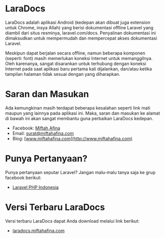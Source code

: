 # LaraDocs
LaraDocs adalah aplikasi Android (kedepan akan dibuat juga extension untuk Chrome, insya Allah) yang berisi dokumentasi offline Laravel yang diambil dari situs resminya, laravel.com/docs. Penyalinan dokumentasi ini dimaksudkan untuk mempermudah dan mempercepat akses dokumentasi Laravel.

Meskipun dapat berjalan secara offline, namun beberapa komponen (seperti: font) masih memerlukan koneksi Internet untuk memanggilnya. Oleh karenanya, sangat disarankan untuk terhubung dengan koneksi Internet pada saat aplikasi baru pertama kali dijalankan, dan/atau ketika tampilan halaman tidak sesuai dengan yang diharapkan.

# Saran dan Masukan
Ada kemungkinan masih terdapat beberapa kesalahan seperti link mati maupun yang lainnya pada aplikasi ini. Maka, saran dan masukan ke alamat di bawah ini akan sangat membantu guna perbaikan LaraDocs kedepan.
- Facebook: [Miftah Afina](http://fb.miftahafina.com)
- Email: [surat@miftahafina.com](mailto:surat@miftahafina.com)
- Blog: [www.miftahafina.com](http://www.miftahafina.com)

# Punya Pertanyaan?
Punya pertanyaan seputar Laravel? Jangan malu-malu tanya saja ke grup facebook berikut:
- [Laravel PHP Indonesia](https://www.facebook.com/groups/laravel/)

# Versi Terbaru LaraDocs
Versi terbaru LaraDocs dapat Anda download melalui link berikut:
- [laradocs.miftahafina.com](http://laradocs.miftahafina.com)